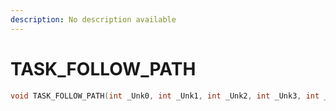 ```yaml
---
description: No description available 
---
```


# TASK_FOLLOW_PATH

```cpp
void TASK_FOLLOW_PATH(int _Unk0, int _Unk1, int _Unk2, int _Unk3, int _Unk4, int _Unk5, int _Unk6);
```